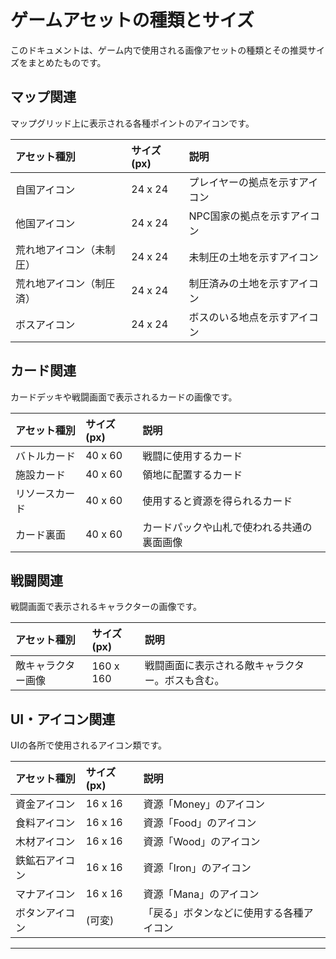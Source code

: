 # ゲームアセットの種類とサイズ

このドキュメントは、ゲーム内で使用される画像アセットの種類とその推奨サイズをまとめたものです。

## マップ関連

マップグリッド上に表示される各種ポイントのアイコンです。

| アセット種別 | サイズ (px) | 説明 |
| :--- | :--- | :--- |
| 自国アイコン | 24 x 24 | プレイヤーの拠点を示すアイコン |
| 他国アイコン | 24 x 24 | NPC国家の拠点を示すアイコン |
| 荒れ地アイコン（未制圧） | 24 x 24 | 未制圧の土地を示すアイコン |
| 荒れ地アイコン（制圧済） | 24 x 24 | 制圧済みの土地を示すアイコン |
| ボスアイコン | 24 x 24 | ボスのいる地点を示すアイコン |

## カード関連

カードデッキや戦闘画面で表示されるカードの画像です。

| アセット種別 | サイズ (px) | 説明 |
| :--- | :--- | :--- |
| バトルカード | 40 x 60 | 戦闘に使用するカード |
| 施設カード | 40 x 60 | 領地に配置するカード |
| リソースカード | 40 x 60 | 使用すると資源を得られるカード |
| カード裏面 | 40 x 60 | カードパックや山札で使われる共通の裏面画像 |

## 戦闘関連

戦闘画面で表示されるキャラクターの画像です。

| アセット種別 | サイズ (px) | 説明 |
| :--- | :--- | :--- |
| 敵キャラクター画像 | 160 x 160 | 戦闘画面に表示される敵キャラクター。ボスも含む。 |

## UI・アイコン関連

UIの各所で使用されるアイコン類です。

| アセット種別 | サイズ (px) | 説明 |
| :--- | :--- | :--- |
| 資金アイコン | 16 x 16 | 資源「Money」のアイコン |
| 食料アイコン | 16 x 16 | 資源「Food」のアイコン |
| 木材アイコン | 16 x 16 | 資源「Wood」のアイコン |
| 鉄鉱石アイコン | 16 x 16 | 資源「Iron」のアイコン |
| マナアイコン | 16 x 16 | 資源「Mana」のアイコン |
| ボタンアイコン | (可変) | 「戻る」ボタンなどに使用する各種アイコン |

---
